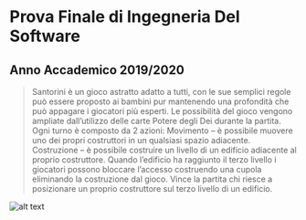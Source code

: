 ﻿# Prova Finale di Ingegneria Del Software 
## Anno Accademico 2019/2020

>Santorini è un gioco astratto adatto a tutti, con le sue semplici regole può essere proposto ai bambini pur mantenendo una profondità che può appagare i giocatori più esperti. Le possibilità del gioco vengono ampliate dall’utilizzo delle carte Potere degli Dei durante la partita.
Ogni turno è composto da 2 azioni:
Movimento – è possibile muovere uno dei propri costruttori in un qualsiasi spazio adiacente.
Costruzione – è possibile costruire un livello di un edificio adiacente al proprio costruttore. Quando l’edificio ha raggiunto il terzo livello i giocatori possono bloccare l’accesso costruendo una cupola eliminando la costruzione dal gioco.
Vince la partita chi riesce a posizionare un proprio costruttore sul terzo livello di un edificio.

![alt text](https://github.com/riccardopaltrinieri/ing-sw-2020-paltrinieri-pagliani-pagliaroli/blob/master/Santorini_cover.jpg)
